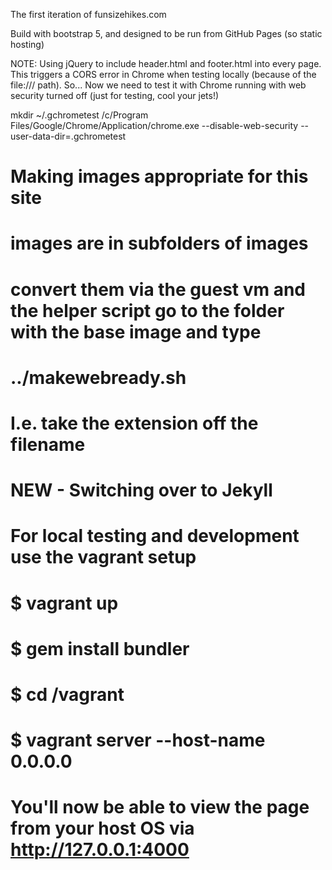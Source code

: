 The first iteration of funsizehikes.com

Build with bootstrap 5, and designed to be run from GitHub Pages (so static hosting)

NOTE: Using jQuery to include header.html and footer.html into every page. This triggers a CORS error in Chrome when testing locally (because of the file:/// path). So... Now we need to test it with Chrome running with web security turned off (just for testing, cool your jets!)

mkdir ~/.gchrometest
/c/Program Files/Google/Chrome/Application/chrome.exe --disable-web-security --user-data-dir=.gchrometest

# Making images appropriate for this site
# images are in subfolders of images
# convert them via the guest vm and the helper script go to the folder with the base image and type
# ../makewebready.sh <filenamenoextension>
# I.e. take the extension off the filename

# NEW - Switching over to Jekyll
# For local testing and development use the vagrant setup
# $ vagrant up
# $ gem install bundler
# $ cd /vagrant
# $ vagrant server --host-name 0.0.0.0

# You'll now be able to view the page from your host OS via http://127.0.0.1:4000

